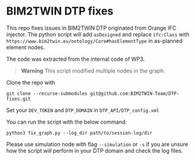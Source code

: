 # BIM2TWIN DTP fixes

This repo fixes issues in BIM2TWIN DTP originated from Orange IFC injector. The python script will add `asDesigned` and
replace `ifc:Class` with `https://www.bim2twin.eu/ontology/Core#hasElementType` in as-planned element nodes.

The code was extracted from the internal code of WP3.

> **Warning**
> This script modified multiple nodes in the graph.

Clone the repo with 

```shell
git clone --recurse-submodules git@github.com:BIM2TWIN-Team/DTP-fixes.git
```

Set your `DEV_TOKEN` and `DTP_DOMAIN` in `DTP_API/DTP_config.xml`

You can run the script with the below command:

```shell
python3 fix_graph.py --log_dir path/to/session-log/dir
```

Please use simulation node with flag `--simulation` or `-s` if you are unsure how the script will perform in your DTP
domain and check the log files.